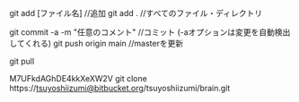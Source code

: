 git add [ファイル名] //追加
git add . //すべてのファイル・ディレクトリ

git commit -a -m "任意のコメント"  //コミット (-aオプションは変更を自動検出してくれる)
git push origin main  //masterを更新

git pull

M7UFkdAGhDE4kkXeXW2V
git clone https://tsuyoshiizumi@bitbucket.org/tsuyoshiizumi/brain.git
